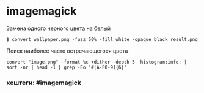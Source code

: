 # imagemagick

Замена одного черного цвета на белый
~~~~
$ convert wallpaper.png -fuzz 50% -fill white -opaque black result.png
~~~~

Поиск наиболее часто встречающегося цвета
~~~~
convert "image.png" -format %c +dither -depth 5  histogram:info: | sort -nr | head -1 | grep -Eo '#[A-F0-9]{6}'
~~~~

### хештеги:  #imagemagick